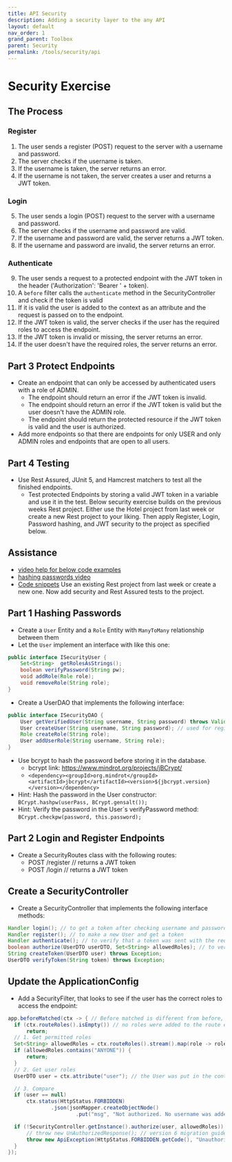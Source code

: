 ```yaml
---
title: API Security
description: Adding a security layer to the any API
layout: default
nav_order: 1
grand_parent: Toolbox
parent: Security
permalink: /tools/security/api
---
```


# Security Exercise

## The Process

### Register

1. The user sends a register (POST) request to the server with a username and password.
2. The server checks if the username is taken.
3. If the username is taken, the server returns an error.
4. If the username is not taken, the server creates a user and returns a JWT token.

### Login

5. The user sends a login (POST) request to the server with a username and password.
6. The server checks if the username and password are valid.
7. If the username and password are valid, the server returns a JWT token.
8. If the username and password are invalid, the server returns an error.

### Authenticate

9. The user sends a request to a protected endpoint with the JWT token in the header ('Authorization': 'Bearer ' + token).
10. A `before` filter calls the `authenticate` method in the SecurityController and check if the token is valid
11. If it is valid the user is added to the context as an attribute and the request is passed on to the endpoint.
11. If the JWT token is valid, the server checks if the user has the required roles to access the endpoint.
12. If the JWT token is invalid or missing, the server returns an error.
13. If the user doesn't have the required roles, the server returns an error.

## Part 3 Protect Endpoints

- Create an endpoint that can only be accessed by authenticated users with a role of ADMIN.
  - The endpoint should return an error if the JWT token is invalid.
  - The endpoint should return an error if the JWT token is valid but the user doesn't have the ADMIN role.
  - The endpoint should return the protected resource if the JWT token is valid and the user is authorized.
- Add more endpoints so that there are endpoints for only USER and only ADMIN roles and endpoints that are open to all users.

## Part 4 Testing

- Use Rest Assured, JUnit 5, and Hamcrest matchers to test all the finished endpoints.
  - Test protected Endpoints by storing a valid JWT token in a variable and use it in the test.
Below security exercise builds on the previous weeks Rest project. Either use the Hotel project from last week or create a new Rest project to your liking. Then apply Register, Login, Password hashing, and JWT security to the project as specified below.

## Assistance

- [video help for below code examples](https://cphbusiness.cloud.panopto.eu/Panopto/Pages/Viewer.aspx?id=d329a3f7-1a16-41d9-9e92-b13200c2a4b0)
- [hashing passwords video](https://cphbusiness.cloud.panopto.eu/Panopto/Pages/Viewer.aspx?id=9d3b7d78-48cc-4286-8ebb-b13200acb994)
- [Code snippets](../../setup/securityCode.md)
Use an existing Rest project from last week or create a new one. Now add security and Rest Assured tests to the project.

## Part 1 Hashing Passwords

- Create a `User` Entity and a `Role` Entity with `ManyToMany` relationship between them
- Let the `User` implement an interface with like this one:

```java
public interface ISecurityUser {
    Set<String>  getRolesAsStrings();
    boolean verifyPassword(String pw);
    void addRole(Role role);
    void removeRole(String role);
}
```

- Create a UserDAO that implements the following interface:

```java
public interface ISecurityDAO {
    User getVerifiedUser(String username, String password) throws ValidationException; // used for login
    User createUser(String username, String password); // used for register
    Role createRole(String role);
    User addUserRole(String username, String role);
}
```

- Use bcrypt to hash the password before storing it in the database.
  - bcrypt link: <https://www.mindrot.org/projects/jBCrypt/>
  - `<dependency><groupId>org.mindrot</groupId><artifactId>jbcrypt</artifactId><version>${jbcrypt.version}</version></dependency>`
- Hint: Hash the password in the User constructor: `BCrypt.hashpw(userPass, BCrypt.gensalt());`
- Hint: Verify the password in the User´s verifyPassword method: `BCrypt.checkpw(password, this.password);`

## Part 2 Login and Register Endpoints

- Create a SecurityRoutes class with the following routes:
  - POST /register  // returns a JWT token
  - POST /login     // returns a JWT token

## Create a SecurityController

- Create a SecurityController that implements the following interface methods:

```java
Handler login(); // to get a token after checking username and password
Handler register(); // to make a new User and get a token
Handler authenticate(); // to verify that a token was sent with the request and that it is a valid, non-expired token
boolean authorize(UserDTO userDTO, Set<String> allowedRoles); // to verify user roles
String createToken(UserDTO user) throws Exception;
UserDTO verifyToken(String token) throws Exception;
```

## Update the ApplicationConfig

- Add a SecurityFilter, that looks to see if the user has the correct roles to access the endpoint:

```java
app.beforeMatched(ctx -> { // Before matched is different from before, in that it is not called for 404 etc.
  if (ctx.routeRoles().isEmpty()) // no roles were added to the route endpoint so OK
      return;
  // 1. Get permitted roles
  Set<String> allowedRoles = ctx.routeRoles().stream().map(role -> role.toString().toUpperCase()).collect(Collectors.toSet());
  if (allowedRoles.contains("ANYONE")) {
      return;
  }
  // 2. Get user roles
  UserDTO user = ctx.attribute("user"); // the User was put in the context by the SecurityController.authenticate method (in a before filter on the route)

  // 3. Compare
  if (user == null)
      ctx.status(HttpStatus.FORBIDDEN)
              .json(jsonMapper.createObjectNode()
                      .put("msg", "Not authorized. No username was added from the token"));

  if (!SecurityController.getInstance().authorize(user, allowedRoles)) {
      // throw new UnAuthorizedResponse(); // version 6 migration guide
      throw new ApiException(HttpStatus.FORBIDDEN.getCode(), "Unauthorized with roles: " + user.getRoles() + ". Needed roles are: " + allowedRoles);
  }
});
```
